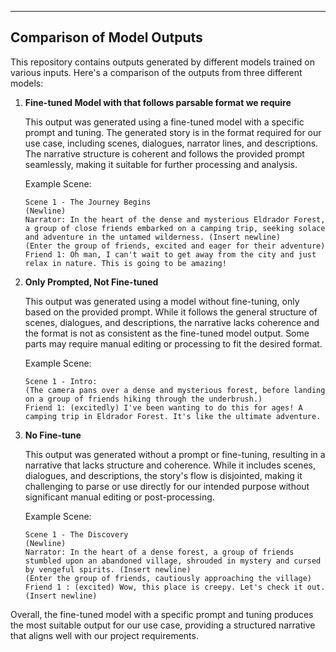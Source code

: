 
---

## Comparison of Model Outputs

This repository contains outputs generated by different models trained on various inputs. Here's a comparison of the outputs from three different models:

1. **Fine-tuned Model with that follows parsable format we require**
   
   This output was generated using a fine-tuned model with a specific prompt and tuning. The generated story is in the format required for our use case, including scenes, dialogues, narrator lines, and descriptions. The narrative structure is coherent and follows the provided prompt seamlessly, making it suitable for further processing and analysis.

   Example Scene:
   ```
   Scene 1 - The Journey Begins
   (Newline)
   Narrator: In the heart of the dense and mysterious Eldrador Forest, a group of close friends embarked on a camping trip, seeking solace and adventure in the untamed wilderness. (Insert newline)
   (Enter the group of friends, excited and eager for their adventure)
   Friend 1: Oh man, I can't wait to get away from the city and just relax in nature. This is going to be amazing!
   ```

2. **Only Prompted, Not Fine-tuned**
   
   This output was generated using a model without fine-tuning, only based on the provided prompt. While it follows the general structure of scenes, dialogues, and descriptions, the narrative lacks coherence and the format is not as consistent as the fine-tuned model output. Some parts may require manual editing or processing to fit the desired format.

   Example Scene:
   ```
   Scene 1 - Intro:
   (The camera pans over a dense and mysterious forest, before landing on a group of friends hiking through the underbrush.)
   Friend 1: (excitedly) I've been wanting to do this for ages! A camping trip in Eldrador Forest. It's like the ultimate adventure.
   ```

3. **No Fine-tune**
   
   This output was generated without a prompt or fine-tuning, resulting in a narrative that lacks structure and coherence. While it includes scenes, dialogues, and descriptions, the story's flow is disjointed, making it challenging to parse or use directly for our intended purpose without significant manual editing or post-processing.

   Example Scene:
   ```
   Scene 1 - The Discovery
   (Newline)
   Narrator: In the heart of a dense forest, a group of friends stumbled upon an abandoned village, shrouded in mystery and cursed by vengeful spirits. (Insert newline)
   (Enter the group of friends, cautiously approaching the village)
   Friend 1 : (excited) Wow, this place is creepy. Let's check it out. (Insert newline)
   ```

Overall, the fine-tuned model with a specific prompt and tuning produces the most suitable output for our use case, providing a structured narrative that aligns well with our project requirements.

